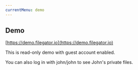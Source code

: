 ```yaml
---
currentMenu: demo
---
```


## Demo
[https://demo.filegator.io](https://demo.filegator.io)

This is read-only demo with guest account enabled.

You can also log in with john/john to see John's private files.

